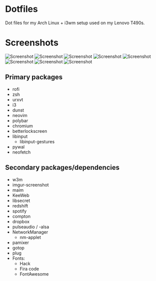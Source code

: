 # Dotfiles
Dot files for my Arch Linux + i3wm setup used on my Lenovo T490s.

# Screenshots

![Screenshot](https://i.imgur.com/fapJT2j.jpg)
![Screenshot](https://i.imgur.com/GCo2JT6.png)
![Screenshot](https://i.imgur.com/XYJDoKI.png)
![Screenshot](https://i.imgur.com/MqSP16T.png)
![Screenshot](https://i.imgur.com/U634tEQ.jpg)
![Screenshot](https://i.imgur.com/lgGRzTH.png)
![Screenshot](https://i.imgur.com/BREgiaX.jpg)
![Screenshot](https://i.imgur.com/GFbw078.jpg)

## Primary packages

- rofi
- zsh
- urxvt
- i3
- dunst
- neovim
- polybar
- chromium
- betterlockscreen
- libinput
  - libinput-gestures
- pywal
- neofetch

## Secondary packages/dependencies

- w3m
- imgur-screenshot
- maim
- KeeWeb
- libsecret
- redshift
- spotify
- compton
- dropbox
- pulseaudio / -alsa
- NetworkManager
  - nm-applet
- pamixer
- gotop
- plug
- Fonts:
  - Hack
  - Fira code
  - FontAwesome
